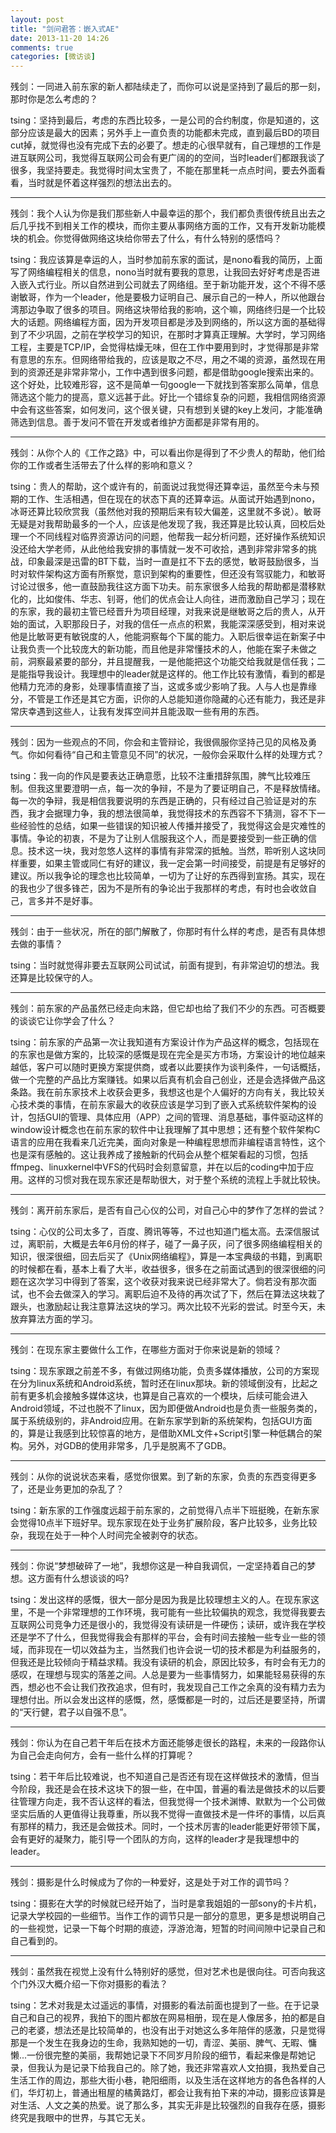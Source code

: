 ```yaml
---
layout: post
title: "剑问君答：嵌入式AE"
date: 2013-11-20 14:26
comments: true
categories: [微访谈]
---
```


残剑：一同进入前东家的新人都陆续走了，而你可以说是坚持到了最后的那一刻，那时你是怎么考虑的？

tsing：坚持到最后，考虑的东西比较多，一是公司的合约制度，你是知道的，这部分应该是最大的因素；另外手上一直负责的功能都未完成，直到最后BD的项目cut掉，就觉得也没有完成下去的必要了。想走的心很早就有，自己理想的工作是进互联网公司，我觉得互联网公司会有更广阔的的空间，当时leader们都跟我谈了很多，我坚持要走。我觉得时间太宝贵了，不能在那里耗一点点时间，要去外面看看，当时就是怀着这样强烈的想法出去的。

---
残剑：我个人认为你是我们那些新人中最幸运的那个，我们都负责很传统且出去之后几乎找不到相关工作的模块，而你主要从事网络方面的工作，又有开发新功能模块的机会。你觉得做网络这块给你带去了什么，有什么特别的感悟吗？

tsing：我应该算是幸运的人，当时参加前东家的面试，是nono看我的简历，上面写了网络编程相关的信息，nono当时就有要我的意思，让我回去好好考虑是否进入嵌入式行业。所以自然进到公司就去了网络组。至于新功能开发，这个不得不感谢敏哥，作为一个leader，他是要极力证明自己、展示自己的一种人，所以他跟台湾那边争取了很多的项目。网络这块带给我的影响，这个嘛，网络终归是一个比较大的话题。网络编程方面，因为开发项目都是涉及到网络的，所以这方面的基础得到了不少巩固，之前在学校学习的知识，在那时才算真正理解。大学时，学习网络工程，主要是TCP/IP，会觉得枯燥无味，但在工作中要用到时，才觉得那是非常有意思的东东。但网络带给我的，应该是取之不尽，用之不竭的资源，虽然现在用到的资源还是非常非常小，工作中遇到很多问题，都是借助google搜索出来的。这个好处，比较难形容，这不是简单一句google一下就找到答案那么简单，信息筛选这个能力的提高，意义远甚于此。好比一个错综复杂的问题，我相信网络资源中会有这些答案，如何发问，这个很关键，只有想到关键的key上发问，才能准确筛选到信息。善于发问不管在开发或者维护方面都是非常有用的。

<!--more-->
---
残剑：从你个人的《工作之路》中，可以看出你是得到了不少贵人的帮助，他们给你的工作或者生活带去了什么样的影响和意义？

tsing：贵人的帮助，这个或许有的，前面说过我觉得还算幸运，虽然至今未与预期的工作、生活相遇，但在现在的状态下真的还算幸运。从面试开始遇到nono，冰哥还算比较欣赏我（虽然他对我的预期后来有较大偏差，这里就不多说）。敏哥无疑是对我帮助最多的一个人，应该是他发现了我，我还算是比较认真，回校后处理一个不同线程对临界资源访问的问题，他帮我一起分析问题，还好操作系统知识没还给大学老师，从此他给我安排的事情就一发不可收拾，遇到非常非常多的挑战，印象最深是迅雷的BT下载，当时一直是扛不下去的感觉，敏哥鼓励很多，当时对软件架构这方面有所察觉，意识到架构的重要性，但还没有驾驭能力，和敏哥讨论过很多，他一直鼓励我往这方面下功夫。前东家很多人给我的帮助都是潜移默化的，比如俊伟、华志、钊哥，他们的优点会让人向往，进而激励自己学习；现在的东家，我的最初主管已经晋升为项目经理，对我来说是继敏哥之后的贵人，从开始的面试，入职那段日子，对我的信任一点点的积累，我能深深感受到，相对来说他是比敏哥更有敏锐度的人，他能洞察每个下属的能力。入职后很幸运在新案子中让我负责一个比较庞大的新功能，而且他是非常懂技术的人，他能在案子未做之前，洞察最紧要的部分，并且提醒我，一是他能把这个功能交给我就是信任我；二是能指导我设计。我理想中的leader就是这样的。他工作比较有激情，看到的都是他精力充沛的身影，处理事情直接了当，这或多或少影响了我。人与人也是靠缘分，不管是工作还是其它方面，识你的人总能知道你隐藏的心还有能力，我还是非常庆幸遇到这些人，让我有发挥空间并且能汲取一些有用的东西。

---
残剑：因为一些观点的不同，你会和主管辩论，我很佩服你坚持己见的风格及勇气。你如何看待“自己和主管意见不同”的状况，一般你会采取什么样的处理方式？

tsing：我一向的作风是要表达正确意愿，比较不注重措辞氛围，脾气比较难压制。但我这里要澄明一点，每一次的争辩，不是为了要证明自己，不是释放情绪。每一次的争辩，我是相信我要说明的东西是正确的，只有经过自己验证是对的东西，我才会据理力争，我的想法很简单，我觉得技术的东西容不下猜测，容不下一些经验性的总结，如果一些错误的知识被人传播并接受了，我觉得这会是灾难性的事情。争论的初衷，不是为了让别人信服我这个人，而是要接受到一些正确的信息。技术这一块，我对忽悠人这样的事情有非常深的抵触。当然，聆听别人这块同样重要，如果主管或同仁有好的建议，我一定会第一时间接受，前提是有足够好的建议。所以我争论的理念也比较简单，一切为了让好的东西得到宣扬。其实，现在的我也少了很多锋芒，因为不是所有的争论出于我那样的考虑，有时也会收敛自己，言多并不是好事。

---
残剑：由于一些状况，所在的部门解散了，你那时有什么样的考虑，是否有具体想去做的事情？

tsing：当时就觉得非要去互联网公司试试，前面有提到，有非常迫切的想法。我还算是比较保守的人。

---
残剑：前东家的产品虽然已经走向末路，但它却也给了我们不少的东西。可否概要的谈谈它让你学会了什么？

tsing：前东家的产品第一次让我知道有方案设计作为产品这样的概念，包括现在的东家也是做方案的，比较深的感慨是现在完全是买方市场，方案设计的地位越来越低，客户可以随时更换方案提供商，或者以此要挟作为谈判条件，一句话概括，做一个完整的产品比方案赚钱。如果以后真有机会自己创业，还是会选择做产品这条路。我在前东家技术上收获会更多，我想这也是个人偏好的方向有关，我比较关心技术类的事情，在前东家最大的收获应该是学习到了嵌入式系统软件架构的设计，包括GUI的管理、具体应用（APP）之间的管理、消息基础，事件驱动这样的window设计概念也在前东家的软件中让我理解了其中思想；还有整个软件架构C语言的应用在我看来几近完美，面向对象是一种编程思想而非编程语言特性，这个也是深有感触的。这让我养成了接触新的代码会从整个框架看起的习惯，包括ffmpeg、linuxkernel中VFS的代码时会刻意留意，并在以后的coding中加于应用。这样的习惯对我在现东家还是帮助很大，对于整个系统的流程上手就比较快。

---
残剑：离开前东家后，是否有自己心仪的公司，对自己心中的梦作了怎样的尝试？

tsing：心仪的公司太多了，百度、腾讯等等，不过也知道门槛太高。去深信服试过，离职前，大概是去年6月份的样子，碰了一鼻子灰，问了很多网络编程相关的知识，很深很细，回去后买了《Unix网络编程》，算是一本宝典级的书籍，到离职的时候都在看，基本上看了大半，收益很多，很多在之前面试遇到的很深很细的问题在这次学习中得到了答案，这个收获对我来说已经非常大了。倘若没有那次面试，也不会去做深入的学习。离职后迫不及待的再次试了下，然后在算法这块栽了跟头，也激励起让我注意算法这块的学习。两次比较不光彩的尝试。时至今天，未放弃算法方面的学习。

---
残剑：在现东家主要做什么工作，在哪些方面对于你来说是新的领域？

tsing：现东家跟之前差不多，有做过网络功能，负责多媒体播放，公司的方案现在分为linux系统和Android系统，暂时还在linux那块。新的领域倒没有，比起之前有更多机会接触多媒体这块，也算是自己喜欢的一个模块，后续可能会进入Android领域，不过也脱不了linux，因为即便做Android也是负责一些服务类的，属于系统级别的，非Android应用。在新东家学到新的系统架构，包括GUI方面的，算是让我感到比较惊喜的地方，是借助XML文件+Script引擎一种低耦合的架构。另外，对GDB的使用非常多，几乎是脱离不了GDB。

---
残剑：从你的说说状态来看，感觉你很累。到了新的东家，负责的东西变得更多了，还是业务更加的杂乱了？

tsing：新东家的工作强度远超于前东家的，之前觉得八点半下班挺晚，在新东家会觉得10点半下班好早。现东家现在处于业务扩展阶段，客户比较多，业务比较杂，我现在处于一种个人时间完全被剥夺的状态。

---
残剑：你说“梦想破碎了一地”，我想你这是一种自我调侃，一定坚持着自己的梦想。这方面有什么想谈谈的吗?

tsing：发出这样的感慨，很大一部分是因为我是比较理想主义的人。在现东家这里，不是一个非常理想的工作环境，我可能有一些比较偏执的观念，我觉得我要去互联网公司竞争力还是很小的，我觉得没有读研是一件硬伤；读研，或许我在学校还是学不了什么，但我觉得我会有那样的平台，会有时间去接触一些专业一些的领域，而非现在一切以效益为主，当然我们也许会说一切的技术都是为利益服务的，但我还是比较倾向于精益求精。我没有读研的机会，原因比较多，有时会有无力的感叹，在理想与现实的落差之间。人总是要为一些事情努力，如果能轻易获得的东西，想必也不会让我们孜孜追求，但有时，我发现自己工作之余真的没有精力去为理想付出。所以会发出这样的感慨，然，感慨都是一时的，过后还是要坚持，所谓的“天行健，君子以自强不息”。

---
残剑：你认为在自己若干年后在技术方面还能够走很长的路程，未来的一段路你认为自己会走向何方，会有一些什么样的打算呢？

tsing：若干年后比较难说，也不知道自己是否还有现在这样做技术的激情，但当今阶段，我还是会在技术这块下的狠一些，在中国，普遍的看法是做技术的以后要往管理方向走，我不否认这样的看法，但我觉得一个技术渊博、默默为一个公司做坚实后盾的人更值得让我尊重，所以我不觉得一直做技术是一件坏的事情，以后真有那样的精力，我还是会做技术。同时，一个技术厉害的leader能更好带领下属，会有更好的凝聚力，能引导一个团队的方向，这样的leader才是我理想中的leader。

---
残剑：摄影是什么时候成为了你的一种爱好，这是处于对工作的调节吗？

tsing：摄影在大学的时候就已经开始了，当时是拿我姐姐的一部sony的卡片机，记录大学校园的一些细节。当作工作的调节只是一部分的意思，更多是想说明自己的一些视觉，记录一下每个时期的痕迹，浮游沧海，短暂的时间间隙中记录自己和自己看到的。

---
残剑：虽然我在视觉上没有什么特别好的感觉，但对艺术也是很向往。可否向我这个门外汉大概介绍一下你对摄影的看法？

tsing：艺术对我是太过遥远的事情，对摄影的看法前面也提到了一些。在于记录自己和自己的视界，我拍下的图片都放在网易相册，现在是人像居多，拍的都是自己的老婆，想法还是比较简单的，也没有出于对她这么多年陪伴的感激，只是觉得那是一个发生在我身边的生命，我熟知她的一切，青涩、美丽、脾气、无暇、慵懒...一份很完整的美丽，我帮她记录下不同岁月阶段的细节，看起来像是帮她记录，但我认为是记录下给我自己的。除了她，我还非常喜欢人文拍摄，我热爱自己生活工作的周边，那些大街小巷，艳阳细雨，以及生活在这样地方的各色各样的人们，华灯初上，普通出租屋的橘黄路灯，都会让我有拍下来的冲动，摄影应该算是对生活、人文之美的热爱。说了那么多，其实无非是比较强烈的自我存在感，摄影终究是我眼中的世界，与其它无关。